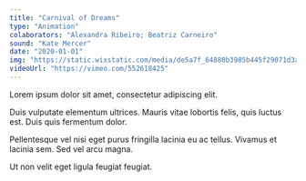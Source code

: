```yaml
---
title: "Carnival of Dreams"
type: "Animation"
colaborators: "Alexandra Ribeiro; Beatriz Carneiro"
sound: "Kate Mercer"
date: "2020-01-01"
img: "https://static.wixstatic.com/media/de5a7f_64880b3985b445f29071d3a405004648~mv2.gif"
videoUrl: "https://vimeo.com/552618425"
---
```

Lorem ipsum dolor sit amet, consectetur adipiscing elit.

Duis vulputate elementum ultrices. Mauris vitae lobortis felis, quis luctus est. Duis quis fermentum dolor. 

Pellentesque vel nisi eget purus fringilla lacinia eu ac tellus. Vivamus et lacinia sem. Sed vel arcu magna. 

Ut non velit eget ligula feugiat feugiat.